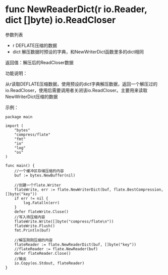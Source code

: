 ﻿# func NewReaderDict(r io.Reader, dict []byte) io.ReadCloser

参数列表

- r DEFLATE压缩的数据
- dict 解压数据时预设的字典，和NewWriterDict函数里多的dict相同

返回值：解压后的ReadCloser数据 

功能说明：

从r读取DEFLATE压缩数据，使用预设的dict字典解压数据，返回一个解压过的io.ReadCloser，使用后需要调用者关闭该io.ReadCloser。主要用来读取NewWriterDict压缩的数据

示例：

	package main
	
	import (
		"bytes"
		"compress/flate"
		"fmt"
		"io"
		"log"
		"os"
	)
	
	func main() {
		//一个缓冲区存储压缩的内容
		buf := bytes.NewBuffer(nil)
	
		//创建一个flate.Writer
		flateWrite, err := flate.NewWriterDict(buf, flate.BestCompression, []byte("key"))
		if err != nil {
			log.Fatalln(err)
		}
		defer flateWrite.Close()
		//写入待压缩内容
		flateWrite.Write([]byte("compress/flate\n"))
		flateWrite.Flush()
		fmt.Println(buf)
	
		//解压刚刚压缩的内容
		flateReader := flate.NewReaderDict(buf, []byte("key"))
		//flateReader := flate.NewReader(buf)
		defer flateReader.Close()
		//输出
		io.Copy(os.Stdout, flateReader)
	}
